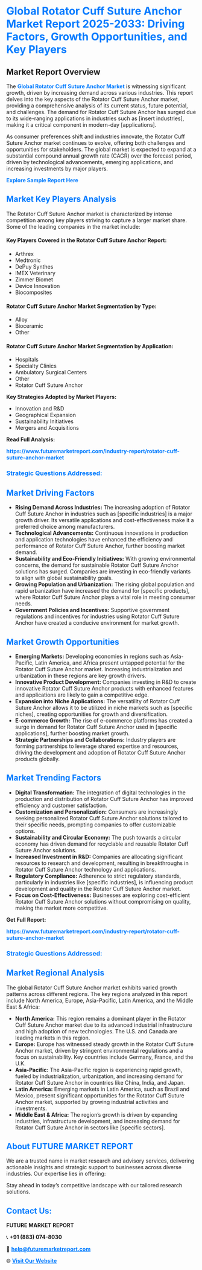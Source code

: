 <h1 style="color: #007BFF;">Global Rotator Cuff Suture Anchor Market Report 2025-2033: Driving Factors, Growth Opportunities, and Key Players</h1>

<section id="overview">
<h2>Market Report Overview</h2>
<p>The <a href="https://www.futuremarketreport.com/industry-report/rotator-cuff-suture-anchor-market" style="color: #007BFF; text-decoration: none;"><strong>Global Rotator Cuff Suture Anchor Market</strong></a> is witnessing significant growth, driven by increasing demand across various industries. This report delves into the key aspects of the Rotator Cuff Suture Anchor market, providing a comprehensive analysis of its current status, future potential, and challenges. The demand for Rotator Cuff Suture Anchor has surged due to its wide-ranging applications in industries such as [insert industries], making it a critical component in modern-day [applications].</p>
<p>As consumer preferences shift and industries innovate, the Rotator Cuff Suture Anchor market continues to evolve, offering both challenges and opportunities for stakeholders. The global market is expected to expand at a substantial compound annual growth rate (CAGR) over the forecast period, driven by technological advancements, emerging applications, and increasing investments by major players.</p>
</section>

<section id="overview">
<p><a href="https://www.futuremarketreport.com/request-sample/reportId=125411" style="color: #007BFF; text-decoration: none;"><strong>Explore Sample Report Here</strong></a></p>
</section>

<section id="key-players">
<h2 style="color: #007BFF;">Market Key Players Analysis</h2>
<p>The Rotator Cuff Suture Anchor market is characterized by intense competition among key players striving to capture a larger market share. Some of the leading companies in the market include:</p>
<h4>Key Players Covered in the Rotator Cuff Suture Anchor Report:</h4>
<ul><li>Arthrex</li><li>Medtronic</li><li>DePuy Synthes</li><li>IMEX Veterinary</li><li>Zimmer Biomet</li><li>Device Innovation</li><li>Biocomposites</li></ul>
<h4>Rotator Cuff Suture Anchor Market Segmentation by Type:</h4>
<ul><li>Alloy</li><li>Bioceramic</li><li>Other</li></ul>

<h4>Rotator Cuff Suture Anchor Market Segmentation by Application:</h4>
<ul><li>Hospitals</li><li>Specialty Clinics</li><li>Ambulatory Surgical Centers</li><li>Other</li><li>Rotator Cuff Suture Anchor</li></ul>
<p><strong>Key Strategies Adopted by Market Players:</strong></p>
<ul>
<li>Innovation and R&D</li>
<li>Geographical Expansion</li>
<li>Sustainability Initiatives</li>
<li>Mergers and Acquisitions</li>
</ul>
</section>

<section>
<p><strong>Read Full Analysis: </strong></p><a href="https://www.futuremarketreport.com/industry-report/rotator-cuff-suture-anchor-market" style="color: #007BFF; text-decoration: none;"><strong>https://www.futuremarketreport.com/industry-report/rotator-cuff-suture-anchor-market</strong></a>
<h3 style="color: #007BFF;">Strategic Questions Addressed:</h3>
</section>

<section id="driving-factors">
<h2 style="color: #007BFF;">Market Driving Factors</h2>
<ul>
<li><strong>Rising Demand Across Industries:</strong> The increasing adoption of Rotator Cuff Suture Anchor in industries such as [specific industries] is a major growth driver. Its versatile applications and cost-effectiveness make it a preferred choice among manufacturers.</li>
<li><strong>Technological Advancements:</strong> Continuous innovations in production and application technologies have enhanced the efficiency and performance of Rotator Cuff Suture Anchor, further boosting market demand.</li>
<li><strong>Sustainability and Eco-Friendly Initiatives:</strong> With growing environmental concerns, the demand for sustainable Rotator Cuff Suture Anchor solutions has surged. Companies are investing in eco-friendly variants to align with global sustainability goals.</li>
<li><strong>Growing Population and Urbanization:</strong> The rising global population and rapid urbanization have increased the demand for [specific products], where Rotator Cuff Suture Anchor plays a vital role in meeting consumer needs.</li>
<li><strong>Government Policies and Incentives:</strong> Supportive government regulations and incentives for industries using Rotator Cuff Suture Anchor have created a conducive environment for market growth.</li>
</ul>
</section>

<section id="growth-opportunities">
<h2 style="color: #007BFF;">Market Growth Opportunities</h2>
<ul>
<li><strong>Emerging Markets:</strong> Developing economies in regions such as Asia-Pacific, Latin America, and Africa present untapped potential for the Rotator Cuff Suture Anchor market. Increasing industrialization and urbanization in these regions are key growth drivers.</li>
<li><strong>Innovative Product Development:</strong> Companies investing in R&D to create innovative Rotator Cuff Suture Anchor products with enhanced features and applications are likely to gain a competitive edge.</li>
<li><strong>Expansion into Niche Applications:</strong> The versatility of Rotator Cuff Suture Anchor allows it to be utilized in niche markets such as [specific niches], creating opportunities for growth and diversification.</li>
<li><strong>E-commerce Growth:</strong> The rise of e-commerce platforms has created a surge in demand for Rotator Cuff Suture Anchor used in [specific applications], further boosting market growth.</li>
<li><strong>Strategic Partnerships and Collaborations:</strong> Industry players are forming partnerships to leverage shared expertise and resources, driving the development and adoption of Rotator Cuff Suture Anchor products globally.</li>
</ul>
</section>

<section id="trending-factors">
<h2 style="color: #007BFF;">Market Trending Factors</h2>
<ul>
<li><strong>Digital Transformation:</strong> The integration of digital technologies in the production and distribution of Rotator Cuff Suture Anchor has improved efficiency and customer satisfaction.</li>
<li><strong>Customization and Personalization:</strong> Consumers are increasingly seeking personalized Rotator Cuff Suture Anchor solutions tailored to their specific needs, prompting companies to offer customizable options.</li>
<li><strong>Sustainability and Circular Economy:</strong> The push towards a circular economy has driven demand for recyclable and reusable Rotator Cuff Suture Anchor solutions.</li>
<li><strong>Increased Investment in R&D:</strong> Companies are allocating significant resources to research and development, resulting in breakthroughs in Rotator Cuff Suture Anchor technology and applications.</li>
<li><strong>Regulatory Compliance:</strong> Adherence to strict regulatory standards, particularly in industries like [specific industries], is influencing product development and quality in the Rotator Cuff Suture Anchor market.</li>
<li><strong>Focus on Cost-Effectiveness:</strong> Businesses are exploring cost-efficient Rotator Cuff Suture Anchor solutions without compromising on quality, making the market more competitive.</li>
</ul>
</section>

<section>
<p><strong>Get Full Report: </strong></p><a href="https://www.futuremarketreport.com/industry-report/rotator-cuff-suture-anchor-market" style="color: #007BFF; text-decoration: none;"><strong>https://www.futuremarketreport.com/industry-report/rotator-cuff-suture-anchor-market</strong></a>
<h3 style="color: #007BFF;">Strategic Questions Addressed:</h3>
</section>


<section id="regional-analysis">
<h2 style="color: #007BFF;">Market Regional Analysis</h2>
<p>The global Rotator Cuff Suture Anchor market exhibits varied growth patterns across different regions. The key regions analyzed in this report include North America, Europe, Asia-Pacific, Latin America, and the Middle East & Africa:</p>
<ul>
<li><strong>North America:</strong> This region remains a dominant player in the Rotator Cuff Suture Anchor market due to its advanced industrial infrastructure and high adoption of new technologies. The U.S. and Canada are leading markets in this region.</li>
<li><strong>Europe:</strong> Europe has witnessed steady growth in the Rotator Cuff Suture Anchor market, driven by stringent environmental regulations and a focus on sustainability. Key countries include Germany, France, and the U.K.</li>
<li><strong>Asia-Pacific:</strong> The Asia-Pacific region is experiencing rapid growth, fueled by industrialization, urbanization, and increasing demand for Rotator Cuff Suture Anchor in countries like China, India, and Japan.</li>
<li><strong>Latin America:</strong> Emerging markets in Latin America, such as Brazil and Mexico, present significant opportunities for the Rotator Cuff Suture Anchor market, supported by growing industrial activities and investments.</li>
<li><strong>Middle East & Africa:</strong> The region’s growth is driven by expanding industries, infrastructure development, and increasing demand for Rotator Cuff Suture Anchor in sectors like [specific sectors].</li>
</ul>
</section>

<footer>
<h2 style="color: #007BFF;">About FUTURE MARKET REPORT</h2>
<p>We are a trusted name in market research and advisory services, delivering actionable insights and strategic support to businesses across diverse industries. Our expertise lies in offering:</p>

<p>Stay ahead in today’s competitive landscape with our tailored research solutions.</p>

<h2 style="color: #007BFF;">Contact Us:</h2>
<p><strong>FUTURE MARKET REPORT</strong></p>
<p>📞 <strong>+91 (883) 074-8030</strong></p>
<p>📧 <strong><a href="mailto:help@futuremarketreport.com" style="color: #007BFF;">help@futuremarketreport.com</a></strong></p>
<p>🌐 <strong><a href="https://www.futuremarketreport.com/" style="color: #007BFF;">Visit Our Website</a></strong></p>
</footer>